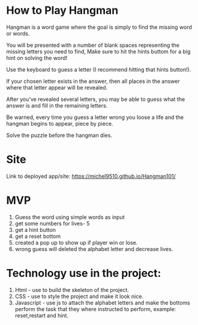 # How to Play Hangman
Hangman is a word game where the goal is simply to find the missing word or words.

You will be presented with a number of blank spaces representing the missing letters you need to find, Make sure to hit the hints buttom for a big hint on solving the word!

Use the keyboard to guess a letter (I recommend hitting that hints button!).

If your chosen letter exists in the answer, then all places in the answer where that letter appear will be revealed.

After you've revealed several letters, you may be able to guess what the answer is and fill in the remaining letters.

Be warned, every time you guess a letter wrong you loose a life and the hangman begins to appear, piece by piece.

Solve the puzzle before the hangman dies.

# Site

Link to deployed app/site: https://michel9510.github.io/Hangman101/

# MVP
1. Guess the word using simple words as input
2. get some numbers for lives- 5
3. get a hint button
4. get a reset bottom
5. created a pop up to show up if player win or lose.
6. wrong guess will deleted the alphabet letter and decrease lives.

# Technology use in the project:
1. Html - use to build the skeleton of the project.
2. CSS - use to style the project and make it look nice.
3. Javascript - use js to attach the alphabet letters and make the bottoms perform the task that they where instructed  to perform, example: reset,restart and hint.
